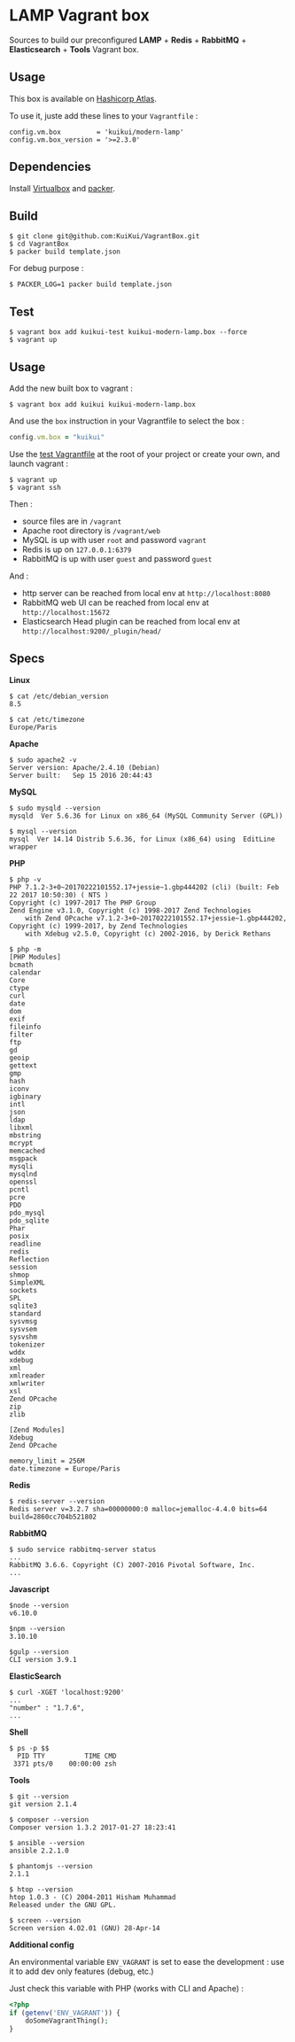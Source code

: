 # LAMP Vagrant box

Sources to build our preconfigured **LAMP** + **Redis** + **RabbitMQ** + **Elasticsearch** + **Tools** Vagrant box.

## Usage

This box is available on [Hashicorp Atlas](https://atlas.hashicorp.com/kuikui/boxes/modern-lamp).

To use it, juste add these lines to your `Vagrantfile` :

```
config.vm.box         = 'kuikui/modern-lamp'
config.vm.box_version = '>=2.3.0'
```

## Dependencies

Install [Virtualbox](https://www.virtualbox.org/wiki/Downloads) and [packer](http://www.packer.io/downloads.html).

## Build

```
$ git clone git@github.com:KuiKui/VagrantBox.git
$ cd VagrantBox
$ packer build template.json
```

For debug purpose :
```
$ PACKER_LOG=1 packer build template.json
```

## Test

```
$ vagrant box add kuikui-test kuikui-modern-lamp.box --force
$ vagrant up
```

## Usage

Add the new built box to vagrant :
```
$ vagrant box add kuikui kuikui-modern-lamp.box
```

And use the `box` instruction in your Vagrantfile to select the box :
```ruby
config.vm.box = "kuikui"
```

Use the [test Vagrantfile](Vagrantfile) at the root of your project or create your own, and launch vagrant :
```
$ vagrant up
$ vagrant ssh
```

Then :

* source files are in `/vagrant`
* Apache root directory is `/vagrant/web`
* MySQL is up with user `root` and password `vagrant`
* Redis is up on `127.0.0.1:6379`
* RabbitMQ is up with user `guest` and password `guest`

And :

* http server can be reached from local env at `http://localhost:8080`
* RabbitMQ web UI can be reached from local env at `http://localhost:15672`
* Elasticsearch Head plugin can be reached from local env at `http://localhost:9200/_plugin/head/`

## Specs

**Linux**
```
$ cat /etc/debian_version
8.5
```
```
$ cat /etc/timezone
Europe/Paris
```

**Apache**
```
$ sudo apache2 -v
Server version: Apache/2.4.10 (Debian)
Server built:   Sep 15 2016 20:44:43
```

**MySQL**
```
$ sudo mysqld --version
mysqld  Ver 5.6.36 for Linux on x86_64 (MySQL Community Server (GPL))
```
```
$ mysql --version
mysql  Ver 14.14 Distrib 5.6.36, for Linux (x86_64) using  EditLine wrapper
```

**PHP**
```
$ php -v
PHP 7.1.2-3+0~20170222101552.17+jessie~1.gbp444202 (cli) (built: Feb 22 2017 10:50:30) ( NTS )
Copyright (c) 1997-2017 The PHP Group
Zend Engine v3.1.0, Copyright (c) 1998-2017 Zend Technologies
    with Zend OPcache v7.1.2-3+0~20170222101552.17+jessie~1.gbp444202, Copyright (c) 1999-2017, by Zend Technologies
    with Xdebug v2.5.0, Copyright (c) 2002-2016, by Derick Rethans
```
```
$ php -m
[PHP Modules]
bcmath
calendar
Core
ctype
curl
date
dom
exif
fileinfo
filter
ftp
gd
geoip
gettext
gmp
hash
iconv
igbinary
intl
json
ldap
libxml
mbstring
mcrypt
memcached
msgpack
mysqli
mysqlnd
openssl
pcntl
pcre
PDO
pdo_mysql
pdo_sqlite
Phar
posix
readline
redis
Reflection
session
shmop
SimpleXML
sockets
SPL
sqlite3
standard
sysvmsg
sysvsem
sysvshm
tokenizer
wddx
xdebug
xml
xmlreader
xmlwriter
xsl
Zend OPcache
zip
zlib

[Zend Modules]
Xdebug
Zend OPcache
```
```
memory_limit = 256M
date.timezone = Europe/Paris
```

**Redis**
```
$ redis-server --version
Redis server v=3.2.7 sha=00000000:0 malloc=jemalloc-4.4.0 bits=64 build=2860cc704b521802
```

**RabbitMQ**
```
$ sudo service rabbitmq-server status
...
RabbitMQ 3.6.6. Copyright (C) 2007-2016 Pivotal Software, Inc.
...
```

**Javascript**

```
$node --version
v6.10.0
```

```
$npm --version
3.10.10
```

```
$gulp --version
CLI version 3.9.1
```

**ElasticSearch**
```
$ curl -XGET 'localhost:9200'
...
"number" : "1.7.6",
...
```

**Shell**
```
$ ps -p $$
  PID TTY          TIME CMD
 3371 pts/0    00:00:00 zsh
```

**Tools**
```
$ git --version
git version 2.1.4
```
```
$ composer --version
Composer version 1.3.2 2017-01-27 18:23:41
```
```
$ ansible --version
ansible 2.2.1.0
```
```
$ phantomjs --version
2.1.1
```
```
$ htop --version
htop 1.0.3 - (C) 2004-2011 Hisham Muhammad
Released under the GNU GPL.
```
```
$ screen --version
Screen version 4.02.01 (GNU) 28-Apr-14
```

**Additional config**

An environmental variable `ENV_VAGRANT` is set to ease the development : use it to add dev only features (debug, etc.)

Just check this variable with PHP (works with CLI and Apache) :
```php
<?php
if (getenv('ENV_VAGRANT')) {
    doSomeVagrantThing();
}
```
